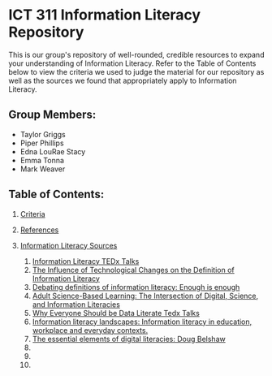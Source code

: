 # ICT 311 Information Literacy Repository
This is our group's repository of well-rounded, credible resources to expand your understanding of Information Literacy. Refer to the Table of Contents below to view the criteria we used to judge the material for our repository as well as the sources we found that appropriately apply to Information Literacy.

## Group Members: 
* Taylor Griggs
* Piper Phillips
* Edna LouRae Stacy
* Emma Tonna
* Mark Weaver

## Table of Contents:
1. [Criteria](Criteria.md)
2. [References](References.md)
3. [Information Literacy Sources](Information-Literacy-Sources.md)

   1.  [Information Literacy TEDx Talks](https://www.youtube.com/watch?v=3BAfs_oDevw)
   2.  [The Influence of Technological Changes on the Definition of Information Literacy](https://link-springer-com.ezproxy.uky.edu/content/pdf/10.1007%2F978-3-319-03919-0.pdf) 
   3.  [Debating definitions of information literacy: Enough is enough](https://www-emerald-com.ezproxy.uky.edu/insight/content/doi/10.1108/00242530510605494/full/pdf?title=debating-definitions-of-information-literacy-enough-is-enough)
   4.  [Adult Science-Based Learning: The Intersection of Digital, Science, and Information Literacies](http://ezproxy.uky.edu/login?url=http://search.ebscohost.com/login.aspx?direct=true&db=a9h&AN=137724098&site=ehost-live&scope=site)
   5.  [Why Everyone Should be Data Literate Tedx Talks](https://www.youtube.com/watch?v=8ovyQZ_Z8Xs)
   6.  [Information literacy landscapes: Information literacy in education, workplace and everyday contexts.](https://books.google.com/books?hl=en&lr=&id=dodwAgAAQBAJ&oi=fnd&pg=PP1&dq=Information+literacy+landscapes:+Information+literacy+in+education,+workplace+and+everyday+contexts.&ots=1gf-cM4hJ_&sig=sv5vKqAOXBt6LLUMwLVSxMGUxtI#v=onepage&q=Information%20literacy%20landscapes%3A%20Information%20literacy%20in%20education%2C%20workplace%20and%20everyday%20contexts.&f=false)
   7.  [The essential elements of digital literacies: Doug Belshaw](https://www.youtube.com/watch?v=A8yQPoTcZ78)
   8.  
   9.  
   10.  

